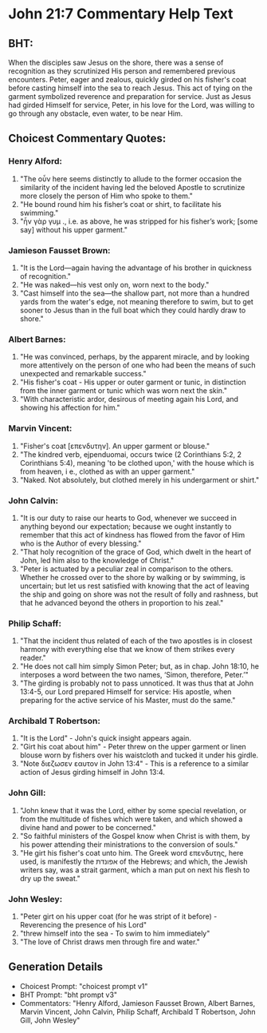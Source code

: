 # John 21:7 Commentary Help Text

## BHT:
When the disciples saw Jesus on the shore, there was a sense of recognition as they scrutinized His person and remembered previous encounters. Peter, eager and zealous, quickly girded on his fisher's coat before casting himself into the sea to reach Jesus. This act of tying on the garment symbolized reverence and preparation for service. Just as Jesus had girded Himself for service, Peter, in his love for the Lord, was willing to go through any obstacle, even water, to be near Him.

## Choicest Commentary Quotes:
### Henry Alford:
1. "The οὖν here seems distinctly to allude to the former occasion the similarity of the incident having led the beloved Apostle to scrutinize more closely the person of Him who spoke to them." 
2. "He bound round him his fisher’s coat or shirt, to facilitate his swimming."
3. "ἦν γὰρ γυμ ., i.e. as above, he was stripped for his fisher’s work; [some say] without his upper garment."

### Jamieson Fausset Brown:
1. "It is the Lord—again having the advantage of his brother in quickness of recognition."
2. "He was naked—his vest only on, worn next to the body."
3. "Cast himself into the sea—the shallow part, not more than a hundred yards from the water's edge, not meaning therefore to swim, but to get sooner to Jesus than in the full boat which they could hardly draw to shore."

### Albert Barnes:
1. "He was convinced, perhaps, by the apparent miracle, and by looking more attentively on the person of one who had been the means of such unexpected and remarkable success."
2. "His fisher's coat - His upper or outer garment or tunic, in distinction from the inner garment or tunic which was worn next the skin."
3. "With characteristic ardor, desirous of meeting again his Lord, and showing his affection for him."

### Marvin Vincent:
1. "Fisher's coat [επενδυτην]. An upper garment or blouse."
2. "The kindred verb, ejpenduomai, occurs twice (2 Corinthians 5:2, 2 Corinthians 5:4), meaning 'to be clothed upon,' with the house which is from heaven, i e., clothed as with an upper garment."
3. "Naked. Not absolutely, but clothed merely in his undergarment or shirt."

### John Calvin:
1. "It is our duty to raise our hearts to God, whenever we succeed in anything beyond our expectation; because we ought instantly to remember that this act of kindness has flowed from the favor of Him who is the Author of every blessing."
2. "That holy recognition of the grace of God, which dwelt in the heart of John, led him also to the knowledge of Christ."
3. "Peter is actuated by a peculiar zeal in comparison to the others. Whether he crossed over to the shore by walking or by swimming, is uncertain; but let us rest satisfied with knowing that the act of leaving the ship and going on shore was not the result of folly and rashness, but that he advanced beyond the others in proportion to his zeal."

### Philip Schaff:
1. "That the incident thus related of each of the two apostles is in closest harmony with everything else that we know of them strikes every reader."
2. "He does not call him simply Simon Peter; but, as in chap. John 18:10, he interposes a word between the two names, ‘Simon, therefore, Peter.’"
3. "The girding is probably not to pass unnoticed. It was thus that at John 13:4-5, our Lord prepared Himself for service: His apostle, when preparing for the active service of his Master, must do the same."

### Archibald T Robertson:
1. "It is the Lord" - John's quick insight appears again.
2. "Girt his coat about him" - Peter threw on the upper garment or linen blouse worn by fishers over his waistcloth and tucked it under his girdle.
3. "Note διεζωσεν εαυτον in John 13:4" - This is a reference to a similar action of Jesus girding himself in John 13:4.

### John Gill:
1. "John knew that it was the Lord, either by some special revelation, or from the multitude of fishes which were taken, and which showed a divine hand and power to be concerned."
2. "So faithful ministers of the Gospel know when Christ is with them, by his power attending their ministrations to the conversion of souls."
3. "He girt his fisher's coat unto him. The Greek word επενδυτης, here used, is manifestly the אפונדת of the Hebrews; and which, the Jewish writers say, was a strait garment, which a man put on next his flesh to dry up the sweat."

### John Wesley:
1. "Peter girt on his upper coat (for he was stript of it before) - Reverencing the presence of his Lord"
2. "threw himself into the sea - To swim to him immediately"
3. "The love of Christ draws men through fire and water."


## Generation Details
- Choicest Prompt: "choicest prompt v1"
- BHT Prompt: "bht prompt v3"
- Commentators: "Henry Alford, Jamieson Fausset Brown, Albert Barnes, Marvin Vincent, John Calvin, Philip Schaff, Archibald T Robertson, John Gill, John Wesley"
